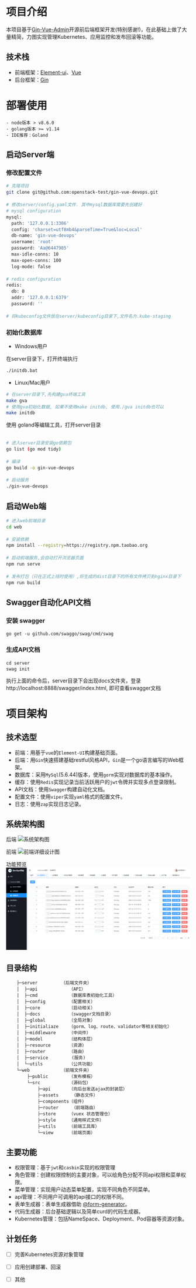 # 项目介绍
本项目基于[Gin-Vue-Admin](https://github.com/flipped-aurora/gin-vue-admin)开源前后端框架开发(特别感谢!)，在此基础上做了大量精简，力图实现管理Kubernetes、应用监控和发布回滚等功能。

## 技术栈
- 前端框架：[Element-ui](https://github.com/ElemeFE/element)、[Vue](https://cn.vuejs.org/)
- 后台框架：[Gin](https://github.com/gin-gonic/gin) 

# 部署使用

```
- node版本 > v8.6.0
- golang版本 >= v1.14
- IDE推荐：Goland
```

## 启动Server端
### 修改配置文件
```bash
# 克隆项目
git clone git@github.com:openstack-test/gin-vue-devops.git

# 修改server/config.yaml文件. 其中mysql数据库需要先创建好
# mysql configuration
mysql:
  path: '127.0.0.1:3306'
  config: 'charset=utf8mb4&parseTime=True&loc=Local'
  db-name: 'gin-vue-devops'
  username: 'root'
  password: 'Aa@6447985'
  max-idle-conns: 10
  max-open-conns: 100
  log-mode: false

# redis configuration
redis:
  db: 0
  addr: '127.0.0.1:6379'
  password: ''

# 将kubeconfig文件放在server/kubeconfig目录下,文件名为.kube-staging
```

### 初始化数据库
- Windows用户

在server目录下，打开终端执行
```bash
./initdb.bat
```

- Linux/Mac用户

```bash
# 在server目录下,先构建gva终端工具
make gva
# 使用gva初始化数据, 如果不使用make initdb, 使用./gva initdb也可以
make initdb
```

使用 goland等编辑工具，打开server目录

```bash

# 进入server目录安装go依赖包
go list (go mod tidy)

# 编译
go build -o gin-vue-devops

# 启动服务
./gin-vue-devops
```

## 启动Web端

```bash
# 进入web前端目录
cd web

# 安装依赖
npm install --registry=https://registry.npm.taobao.org

# 启动前端服务,会自动打开浏览器页面
npm run serve

# 发布打包（只在正式上线时使用）,将生成的dist目录下的所有文件拷贝到nginx目录下
npm run build
```

## Swagger自动化API文档

### 安装 swagger
````
go get -u github.com/swaggo/swag/cmd/swag
````

### 生成API文档

````
cd server
swag init
````
执行上面的命令后，server目录下会出现docs文件夹，登录http://localhost:8888/swagger/index.html, 即可查看swagger文档

#  项目架构

## 技术选型

- 前端：用基于`vue`的`Element-UI`构建基础页面。
- 后端：用`Gin`快速搭建基础restful风格API，`Gin`是一个go语言编写的Web框架。
- 数据库：采用`MySql`(5.6.44)版本，使用`gorm`实现对数据库的基本操作。
- 缓存：使用`Redis`实现记录当前活跃用户的`jwt`令牌并实现多点登录限制。
- API文档：使用`Swagger`构建自动化文档。
- 配置文件：使用`viper`实现`yaml`格式的配置文件。
- 日志：使用`zap`实现日志记录。

## 系统架构图
后端
![系统架构图](http://qmplusimg.henrongyi.top/gva/gin-vue-admin.png)

前端
![前端详细设计图](http://qmplusimg.henrongyi.top/naotu.png)

功能预览
![image](/docs/feature-1.png)

## 目录结构

```
    ├─server  	     （后端文件夹）
    │  ├─api            （API）
    |  ├─cmd            （数据库表初始化工具）
    │  ├─config         （配置相关）
    │  ├─core  	        （启动相关）
    │  ├─docs  	        （swagger文档目录）
    │  ├─global         （全局对象）
    │  ├─initialiaze    （gorm、log、route、validator等相关初始化）
    │  ├─middleware     （中间件）
    │  ├─model          （结构体层）
    │  ├─resource       （资源）
    │  ├─router         （路由）
    │  ├─service         (服务)
    │  └─utils	        （公共功能）
    └─web            （前端文件夹）
        ├─public        （发布模板）
        └─src           （源码包）
            ├─api       （向后台发送ajax的封装层）
            ├─assets	 （静态文件）
            ├─components（组件）
            ├─router	 （前端路由）
            ├─store     （vuex 状态管理仓）
            ├─style     （通用样式文件）
            ├─utils     （前端工具库）
            └─view      （前端页面）

```

## 主要功能

- 权限管理：基于`jwt`和`casbin`实现的权限管理 
- 角色管理：创建权限控制的主要对象，可以给角色分配不同api权限和菜单权限。
- 菜单管理：实现用户动态菜单配置，实现不同角色不同菜单。
- api管理：不同用户可调用的api接口的权限不同。
- 表单生成器：表单生成器借助 [@form-generator](https://github.com/JakHuang/form-generator)。
- 代码生成器：后台基础逻辑以及简单curd的代码生成器。
- Kubernetes管理：包括NameSpace、Deployment、Pod容器等资源对象。

## 计划任务

- [ ] 完善Kubernetes资源对象管理
- [ ] 应用创建部署、回滚
- [ ] 其他







